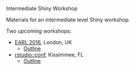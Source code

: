 Intermediate Shiny Workshop

Materials for an intermediate level Shiny workshop.

Two upcoming workshops:

- [EARL 2016](https://earlconf.com/london/), London, UK
	- [Outline](EARL_outline.md)
- [rstudio::conf](https://www.rstudio.com/conference/), Kissimmee, FL
	- [Outline](rconf_outline.md)